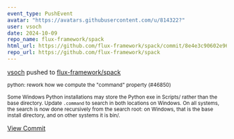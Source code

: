 ```yaml
---
event_type: PushEvent
avatar: "https://avatars.githubusercontent.com/u/814322?"
user: vsoch
date: 2024-10-09
repo_name: flux-framework/spack
html_url: https://github.com/flux-framework/spack/commit/8e4e3c90602e96479214d29bac1ce122e6999679
repo_url: https://github.com/flux-framework/spack
---
```


<a href='https://github.com/vsoch' target='_blank'>vsoch</a> pushed to <a href='https://github.com/flux-framework/spack' target='_blank'>flux-framework/spack</a>

<small>python: rework how we compute the "command" property (#46850)

Some Windows Python installations may store the Python exe in Scripts/
rather than the base directory. Update `.command` to search in both
locations on Windows. On all systems, the search is now done
recursively from the search root: on Windows, that is the base install
directory, and on other systems it is bin/.</small>

<a href='https://github.com/flux-framework/spack/commit/8e4e3c90602e96479214d29bac1ce122e6999679' target='_blank'>View Commit</a>